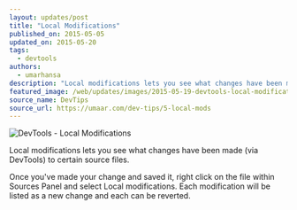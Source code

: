 ```yaml
---
layout: updates/post
title: "Local Modifications"
published_on: 2015-05-05
updated_on: 2015-05-20
tags:
  - devtools
authors:
  - umarhansa
description: "Local modifications lets you see what changes have been made (via DevTools) to certain source files."
featured_image: /web/updates/images/2015-05-19-devtools-local-modifications/local-mods.gif
source_name: DevTips
source_url: https://umaar.com/dev-tips/5-local-mods
---
```

<img src="/web/updates/images/2015-05-19-devtools-local-modifications/local-mods.gif" alt="DevTools - Local Modifications">

Local modifications lets you see what changes have been made (via DevTools) to certain source files.

Once you've made your change and saved it, right click on the file within Sources Panel and select Local modifications. Each modification will be listed as a new change and each can be reverted.
